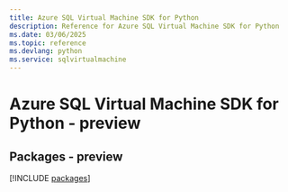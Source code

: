 ```yaml
---
title: Azure SQL Virtual Machine SDK for Python
description: Reference for Azure SQL Virtual Machine SDK for Python
ms.date: 03/06/2025
ms.topic: reference
ms.devlang: python
ms.service: sqlvirtualmachine
---
```

# Azure SQL Virtual Machine SDK for Python - preview
## Packages - preview
[!INCLUDE [packages](sql-virtual-machine-index.md)]